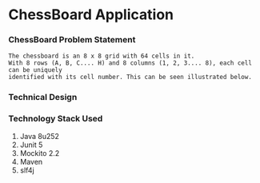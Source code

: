 # ChessBoard Application

### ChessBoard Problem Statement
```
The chessboard is an 8 x 8 grid with 64 cells in it.
With 8 rows (A, B, C.... H) and 8 columns (1, 2, 3.... 8), each cell can be uniquely
identified with its cell number. This can be seen illustrated below.

```
### Technical Design

### Technology Stack Used
1. Java 8u252
2. Junit 5
3. Mockito 2.2
4. Maven 
5. slf4j 


